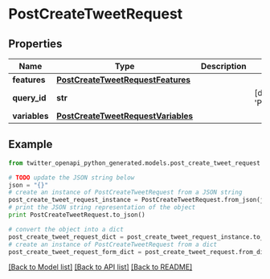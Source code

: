 # PostCreateTweetRequest


## Properties

Name | Type | Description | Notes
------------ | ------------- | ------------- | -------------
**features** | [**PostCreateTweetRequestFeatures**](PostCreateTweetRequestFeatures.md) |  | 
**query_id** | **str** |  | [default to 'PIZtQLRIYtSa9AtW_fI2Mw']
**variables** | [**PostCreateTweetRequestVariables**](PostCreateTweetRequestVariables.md) |  | 

## Example

```python
from twitter_openapi_python_generated.models.post_create_tweet_request import PostCreateTweetRequest

# TODO update the JSON string below
json = "{}"
# create an instance of PostCreateTweetRequest from a JSON string
post_create_tweet_request_instance = PostCreateTweetRequest.from_json(json)
# print the JSON string representation of the object
print PostCreateTweetRequest.to_json()

# convert the object into a dict
post_create_tweet_request_dict = post_create_tweet_request_instance.to_dict()
# create an instance of PostCreateTweetRequest from a dict
post_create_tweet_request_form_dict = post_create_tweet_request.from_dict(post_create_tweet_request_dict)
```
[[Back to Model list]](../README.md#documentation-for-models) [[Back to API list]](../README.md#documentation-for-api-endpoints) [[Back to README]](../README.md)


